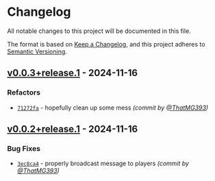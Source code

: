 # Changelog
All notable changes to this project will be documented in this file.

The format is based on [Keep a Changelog](https://keepachangelog.com/en/1.0.0/),
and this project adheres to [Semantic Versioning](https://semver.org/spec/v2.0.0.html).

## [v0.0.3+release.1] - 2024-11-16
### Refactors
- [`71272fa`](https://github.com/ThatMG393/AutoSystemGC/commit/71272faada70fb8864bf797a77c19ffb4da59466) - hopefully clean up some mess *(commit by [@ThatMG393](https://github.com/ThatMG393))*


## [v0.0.2+release.1] - 2024-11-16
### Bug Fixes
- [`3ec8ca4`](https://github.com/ThatMG393/AutoSystemGC/commit/3ec8ca4366bd626007ee56f65110366e76fe7e8a) - properly broadcast message to players *(commit by [@ThatMG393](https://github.com/ThatMG393))*

[v0.0.2+release.1]: https://github.com/ThatMG393/AutoSystemGC/compare/v0.0.1+release.1...v0.0.2+release.1
[v0.0.3+release.1]: https://github.com/ThatMG393/AutoSystemGC/compare/v0.0.2+release.1...v0.0.3+release.1
